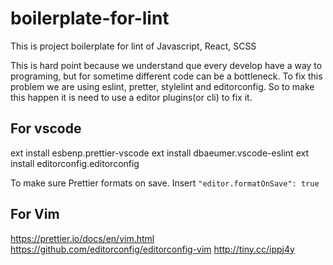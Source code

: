 # boilerplate-for-lint
This is project boilerplate for lint of Javascript, React, SCSS

This is hard point because we understand que every develop have a way to programing, but for sometime different code can be a bottleneck. To fix this problem we are using eslint, pretter, stylelint and editorconfig. So to make this happen it is need to use a editor plugins(or cli) to fix it.

## For vscode
ext install esbenp.prettier-vscode
ext install dbaeumer.vscode-eslint
ext install editorconfig.editorconfig

To make sure Prettier formats on save. Insert `"editor.formatOnSave": true`

## For Vim
https://prettier.io/docs/en/vim.html
https://github.com/editorconfig/editorconfig-vim
http://tiny.cc/ippj4y
